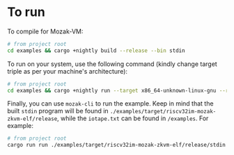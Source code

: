 # To run

To compile for Mozak-VM:
```sh
# from project root
cd examples && cargo +nightly build --release --bin stdin
```

To run on your system, use the following command (kindly change target triple as per your machine's architecture):
```sh
# from project root
cd examples && cargo +nightly run --target x86_64-unknown-linux-gnu --release --bin stdin-native --features="native"
```

Finally, you can use `mozak-cli` to run the example. Keep in mind that the built `stdin` program will be found in `./examples/target/riscv32im-mozak-zkvm-elf/release`, while the `iotape.txt` can be found in `/examples`. For example:

```sh
# from project root
cargo run run ./examples/target/riscv32im-mozak-zkvm-elf/release/stdin ./examples/iotape.txt
```
